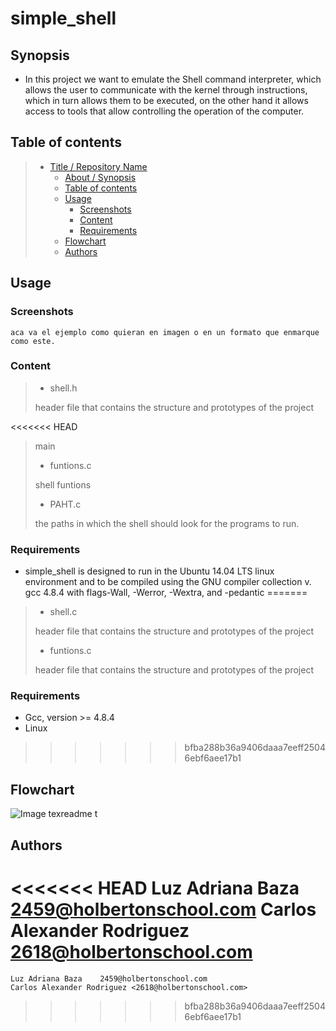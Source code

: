 # simple_shell

## Synopsis

- In this project we want to emulate the Shell command interpreter, which allows the user to communicate with the kernel through instructions, which in turn allows them to be executed, on the other hand it allows access to tools that allow controlling the operation of the computer.

## Table of contents

> - [Title / Repository Name](#title--repository-name)
>   - [About / Synopsis](#about--synopsis)
>   - [Table of contents](#table-of-contents)
>   - [Usage](#usage)
>     - [Screenshots](#screenshots)
>     - [Content](#content)
>     - [Requirements](#requirements)
>   - [Flowchart](#Flowchart)
>   - [Authors](#Authors)

## Usage

### Screenshots

```
aca va el ejemplo como quieran en imagen o en un formato que enmarque como este.
```

### Content

> - shell.h
>
> header file that contains the structure and prototypes of the project
>
<<<<<<< HEAD
>main
>   * funtions.c
>
>shell funtions
>
>   * PAHT.c
>
>the paths in which the shell should look for the programs to run.


### Requirements
* simple_shell is designed to run in the Ubuntu 14.04 LTS linux environment and to be compiled using the GNU compiler collection v. gcc 4.8.4 with flags-Wall, -Werror, -Wextra, and -pedantic
=======
> - shell.c
>
> header file that contains the structure and prototypes of the project
>
> - funtions.c
>
> header file that contains the structure and prototypes of the project

### Requirements

- Gcc, version >= 4.8.4
- Linux
>>>>>>> bfba288b36a9406daaa7eeff25046ebf6aee17b1

## Flowchart

![Image tex![readme](https://user-images.githubusercontent.com/71143825/114811174-41763d80-9d73-11eb-972c-ee257f5010dc.PNG)
t]()


## Authors

<<<<<<< HEAD
    Luz Adriana Baza <2459@holbertonschool.com>
	Carlos Alexander Rodriguez <2618@holbertonschool.com>
=======
    Luz Adriana Baza    2459@holbertonschool.com
    Carlos Alexander Rodriguez <2618@holbertonschool.com>
>>>>>>> bfba288b36a9406daaa7eeff25046ebf6aee17b1
